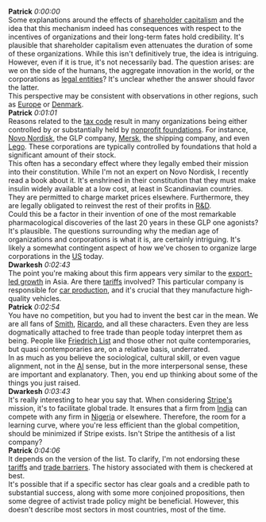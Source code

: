 **Patrick** *0:00:00* <br/>Some explanations around the effects of [shareholder capitalism](https://en.wikipedia.org/wiki/Shareholder_capitalism) and the idea that this mechanism indeed has consequences with respect to the incentives of organizations and their long-term fates hold credibility. It's plausible that shareholder capitalism even attenuates the duration of some of these organizations. While this isn't definitively true, the idea is intriguing. <br/>However, even if it is true, it's not necessarily bad. The question arises: are we on the side of the humans, the aggregate innovation in the world, or the corporations as [legal entities](https://en.wikipedia.org/wiki/Legal_person)? It's unclear whether the answer should favor the latter. <br/>This perspective may be consistent with observations in other regions, such as [Europe](https://en.wikipedia.org/wiki/Europe) or [Denmark](https://en.wikipedia.org/wiki/Denmark).<br/>**Patrick** *0:01:01* <br/>Reasons related to the [tax code](https://en.wikipedia.org/wiki/Tax_code) result in many organizations being either controlled by or substantially held by [nonprofit foundations](https://en.wikipedia.org/wiki/Foundation_(nonprofit)). For instance, [Novo Nordisk](https://en.wikipedia.org/wiki/Novo_Nordisk), the GLP company, [Mersk](https://en.wikipedia.org/wiki/Maersk), the shipping company, and even [Lego](https://en.wikipedia.org/wiki/Lego). These corporations are typically controlled by foundations that hold a significant amount of their stock. <br/>This often has a secondary effect where they legally embed their mission into their constitution. While I'm not an expert on Novo Nordisk, I recently read a book about it. It's enshrined in their constitution that they must make insulin widely available at a low cost, at least in Scandinavian countries. They are permitted to charge market prices elsewhere. Furthermore, they are legally obligated to reinvest the rest of their profits in [R&D](https://en.wikipedia.org/wiki/Research_and_development). <br/>Could this be a factor in their invention of one of the most remarkable pharmacological discoveries of the last 20 years in these GLP one agonists? It's plausible. The questions surrounding why the median age of organizations and corporations is what it is, are certainly intriguing. It's likely a somewhat contingent aspect of how we've chosen to organize large corporations in the [US](https://en.wikipedia.org/wiki/United_States) today.<br/>**Dwarkesh** *0:02:43* <br/>The point you're making about this firm appears very similar to the [export-led growth](https://en.wikipedia.org/wiki/Export-led_growth) in Asia. Are there [tariffs](https://en.wikipedia.org/wiki/Tariff) involved? This particular company is responsible for [car production](https://en.wikipedia.org/wiki/Automotive_industry), and it's crucial that they manufacture high-quality vehicles.<br/>**Patrick** *0:02:54* <br/>You have no competition, but you had to invent the best car in the mean. We are all fans of [Smith](https://en.wikipedia.org/wiki/Adam_Smith), [Ricardo](https://en.wikipedia.org/wiki/David_Ricardo), and all these characters. Even they are less dogmatically attached to free trade than people today interpret them as being. People like [Friedrich List](https://en.wikipedia.org/wiki/Friedrich_List) and those other not quite contemporaries, but quasi contemporaries are, on a relative basis, underrated. <br/>In as much as you believe the sociological, cultural skill, or even vague alignment, not in the [AI](https://en.wikipedia.org/wiki/Artificial_intelligence) sense, but in the more interpersonal sense, these are important and explanatory. Then, you end up thinking about some of the things you just raised.<br/>**Dwarkesh** *0:03:43* <br/>It's really interesting to hear you say that. When considering [Stripe's](https://en.wikipedia.org/wiki/Stripe_(company)) mission, it's to facilitate global trade. It ensures that a firm from [India](https://en.wikipedia.org/wiki/India) can compete with any firm in [Nigeria](https://en.wikipedia.org/wiki/Nigeria) or elsewhere. Therefore, the room for a learning curve, where you're less efficient than the global competition, should be minimized if Stripe exists. Isn't Stripe the antithesis of a list company?<br/>**Patrick** *0:04:06* <br/>It depends on the version of the list. To clarify, I'm not endorsing these [tariffs](https://en.wikipedia.org/wiki/Tariff) and [trade barriers](https://en.wikipedia.org/wiki/Trade_barrier). The history associated with them is checkered at best. <br/>It's possible that if a specific sector has clear goals and a credible path to substantial success, along with some more conjoined propositions, then some degree of activist trade policy might be beneficial. However, this doesn't describe most sectors in most countries, most of the time.<br/>
